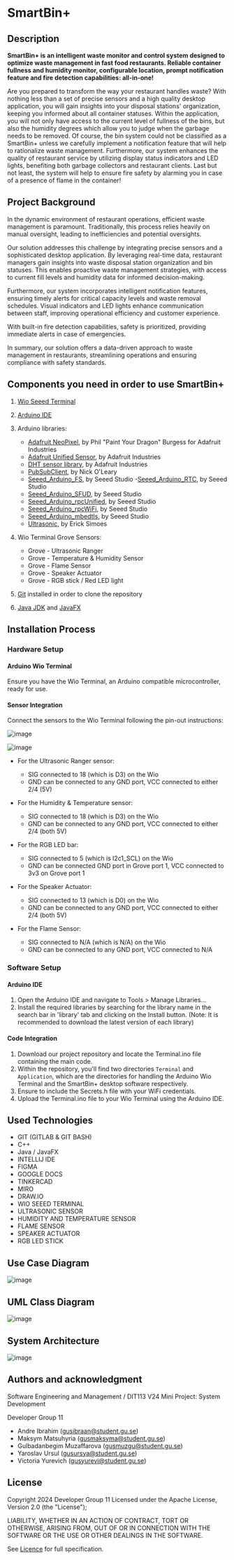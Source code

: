 # SmartBin+

## Description

**SmartBin+ is an intelligent waste monitor and control system designed to optimize waste management in fast food restaurants. Reliable container fullness and humidity monitor, configurable location, prompt notification feature and fire detection capabilities: all-in-one!**

Are you prepared to transform the way your restaurant handles waste? With nothing less than a set of precise sensors and a high quality desktop application, you will gain insights into your disposal stations' organization, keeping you informed about all container statuses. Within the application, you will not only have access to the current level of fullness of the bins, but also the humidity degrees which allow you to judge when the garbage needs to be removed. Of course, the bin system could not be classified as a SmartBin+ unless we carefully implement a notification feature that will help to rationalize waste management. Furthermore, our system enhances the quality of restaurant service by utilizing display status indicators and LED lights, benefiting both garbage collectors and restaurant clients. Last but not least, the system will help to ensure fire safety by alarming you in case of a presence of flame in the container!

## Project Background

In the dynamic environment of restaurant operations, efficient waste management is paramount. Traditionally, this process relies heavily on manual oversight, leading to inefficiencies and potential oversights.

Our solution addresses this challenge by integrating precise sensors and a sophisticated desktop application. By leveraging real-time data, restaurant managers gain insights into waste disposal station organization and bin statuses. This enables proactive waste management strategies, with access to current fill levels and humidity data for informed decision-making.

Furthermore, our system incorporates intelligent notification features, ensuring timely alerts for critical capacity levels and waste removal schedules. Visual indicators and LED lights enhance communication between staff, improving operational efficiency and customer experience.

With built-in fire detection capabilities, safety is prioritized, providing immediate alerts in case of emergencies.

In summary, our solution offers a data-driven approach to waste management in restaurants, streamlining operations and ensuring compliance with safety standards.

## Components you need in order to use SmartBin+

1.  [Wio Seeed Terminal](https://www.seeedstudio.com/Wio-Terminal-p-4509.html)
2.  [Arduino IDE](https://www.arduino.cc/en/software)
3.  Arduino libraries:

    - [Adafruit NeoPixel](https://github.com/adafruit/Adafruit_NeoPixel), by Phil "Paint Your Dragon" Burgess for Adafruit Industries
    - [Adafruit Unified Sensor](https://github.com/adafruit/Adafruit_Sensor), by Adafruit Industries
    - [DHT sensor library](https://github.com/adafruit/DHT-sensor-library), by Adafruit Industries
    - [PubSubClient](https://pubsubclient.knolleary.net/), by Nick O'Leary
    - [Seeed_Arduino_FS](https://github.com/Seeed-Studio/Seeed_Arduino_FS), by Seeed Studio -[Seeed_Arduino_RTC](https://github.com/Seeed-Studio/Seeed_Arduino_RTC), by Seeed Studio
    - [Seeed_Arduino_SFUD](https://github.com/Seeed-Studio/Seeed_Arduino_SFUD), by Seeed Studio
    - [Seeed_Arduino_rpcUnified](https://github.com/Seeed-Studio/Seeed_Arduino_rpcUnified), by Seeed Studio
    - [Seeed_Arduino_rpcWiFi](https://github.com/Seeed-Studio/Seeed_Arduino_rpcWiFi), by Seeed Studio
    - [Seeed_Arduino_mbedtls](https://github.com/Seeed-Studio/Seeed_Arduino_mbedtls), by Seeed Studio
    - [Ultrasonic](https://github.com/ErickSimoes/Ultrasonic), by Erick Simoes

4.  Wio Terminal Grove Sensors:

    - Grove - Ultrasonic Ranger
    - Grove - Temperature & Humidity Sensor
    - Grove - Flame Sensor
    - Grove - Speaker Actuator
    - Grove - RGB stick / Red LED light

5.  [Git](https://git-scm.com/downloads) installed in order to clone the repository

6.  [Java JDK](https://www.oracle.com/se/java/technologies/downloads/) and [JavaFX](https://openjfx.io/openjfx-docs/#install-java)

## Installation Process

### Hardware Setup

#### Arduino Wio Terminal

Ensure you have the Wio Terminal, an Arduino compatible microcontroller, ready for use.

#### Sensor Integration

Connect the sensors to the Wio Terminal following the pin-out instructions:

![image](<img src = "https://git.chalmers.se/courses/dit113/2024/group-11/smartbin/-/raw/main/Resources/WT-GROVE.jpeg?ref_type=heads">)

![image](<img src = "https://git.chalmers.se/courses/dit113/2024/group-11/smartbin/-/raw/main/Resources/WioT-Pinout.jpg?ref_type=heads">)

- For the Ultrasonic Ranger sensor:

  - SIG connected to 18 (which is D3) on the Wio
  - GND can be connected to any GND port, VCC connected to either 2/4 (5V)

- For the Humidity & Temperature sensor:

  - SIG connected to 18 (which is D3) on the Wio
  - GND can be connected to any GND port, VCC connected to either 2/4 (both 5V)

- For the RGB LED bar:

  - SIG connected to 5 (which is l2c1_SCL) on the Wio
  - GND can be connected GND port in Grove port 1, VCC connected to 3v3 on Grove port 1

- For the Speaker Actuator:

  - SIG connected to 13 (which is D0) on the Wio
  - GND can be connected to any GND port, VCC connected to either 2/4 (both 5V)

- For the Flame Sensor:

  - SIG connected to N/A (which is N/A) on the Wio
  - GND can be connected to any GND port, VCC connected to N/A

### Software Setup

#### Arduino IDE

1. Open the Arduino IDE and navigate to Tools > Manage Libraries...
2. Install the required libraries by searching for the library name in the search bar in 'library' tab and clicking on the Install button.
   (Note: It is recommended to download the latest version of each library)

#### Code Integration

1. Download our project repository and locate the Terminal.ino file containing the main code.
2. Within the repository, you'll find two directories `Terminal` and `Application`, which are the directories for handling the Arduino Wio Terminal and the SmartBin+ desktop software respectively.
3. Ensure to include the Secrets.h file with your WiFi credentials.
4. Upload the Terminal.ino file to your Wio Terminal using the Arduino IDE.

## Used Technologies

- GIT (GITLAB & GIT BASH)
- C++
- Java / JavaFX
- INTELLIJ IDE
- FIGMA
- GOOGLE DOCS
- TINKERCAD
- MIRO
- DRAW.IO
- WIO SEEED TERMINAL
- ULTRASONIC SENSOR
- HUMIDITY AND TEMPERATURE SENSOR
- FLAME SENSOR
- SPEAKER ACTUATOR
- RGB LED STICK

## Use Case Diagram

![image](<img src = "https://git.chalmers.se/courses/dit113/2024/group-11/smartbin/-/raw/main/Resources/UseCaseExample%20(1).png?ref_type=heads">)

## UML Class Diagram

![image](<img src = "https://git.chalmers.se/courses/dit113/2024/group-11/smartbin/-/raw/main/Resources/UMLclassDiagram%20(1).jpg?ref_type=heads">)

## System Architecture

![image](<img src = "https://git.chalmers.se/courses/dit113/2024/group-11/smartbin/-/raw/main/Resources/updatedSysArchFinal__1_.jpg?ref_type=heads">)

## Authors and acknowledgment

Software Engineering and Management / DIT113 V24 Mini Project: System Development

Developer Group 11

- Andre Ibrahim (gusibraan@student.gu.se)
- Maksym Matsuhyria (gusmaksyma@student.gu.se)
- Gulbadanbegim Muzaffarova (gusmuzgu@student.gu.se)
- Yaroslav Ursul (gusursya@student.gu.se)
- Victoria Yurevich (gusyurevi@student.gu.se)

## License

Copyright 2024 Developer Group 11
Licensed under the Apache License, Version 2.0 (the "License");

LIABILITY, WHETHER IN AN ACTION OF CONTRACT, TORT OR OTHERWISE, ARISING FROM,
OUT OF OR IN CONNECTION WITH THE SOFTWARE OR THE USE OR OTHER DEALINGS IN THE
SOFTWARE.

See [Licence](https://git.chalmers.se/courses/dit113/2024/group-11/smartbin/-/blob/main/License.md?ref_type=heads) for full specification.
